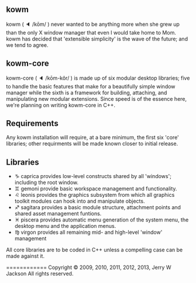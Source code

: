 ## kowm
kowm ( :speaker: /kōm/ ) never wanted to be anything more when she grew up than the 
only X window manager that even I would take home to Mom. kowm has decided 
that 'extensible simplicity' is the wave of the future; and we tend to agree.

## kowm-core
kowm-core ( :speaker: /kōm-kôr/ ) is made up of six modular desktop libraries; five to handle 
the basic features that make for a beautifully simple window manager while the 
sixth is a framework for building, attaching, and manipulating new modular 
extensions. Since speed is of the essence here, we're planning on writing kowm-core in C++.

## Requirements
Any kowm installation will require, at a bare minimum, the first six 'core' 
libraries; other requirments will be made known closer to initial release.

## Libraries

-	:capricorn: caprica provides low-level constructs shared by all 'windows'; including the root window.
-	:gemini: gemoni provide basic workspace management and functionality.
-	:leo: leonis provides the graphics subsystem from which all graphics toolkit modules can hook into and manipulate objects.
-	:sagittarius: sagitara provides a basic module structure, attachment points and shared asset management funtions.
-	:pisces: piscera provides automatic menu generation of the system menu, the desktop menu and the application menus.
-	:virgo: virgon provides all remaining mid- and high-level 'window' management

All core libraries are to be coded in C++ unless a compelling case can be 
made against it.

============
Copyright :copyright: 2009, 2010, 2011, 2012, 2013, Jerry W Jackson
All rights reserved.
